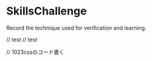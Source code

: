 # SkillsChallenge
Record the technique used for verification and learning.


// test
// test

// 1023cssのコード書く

